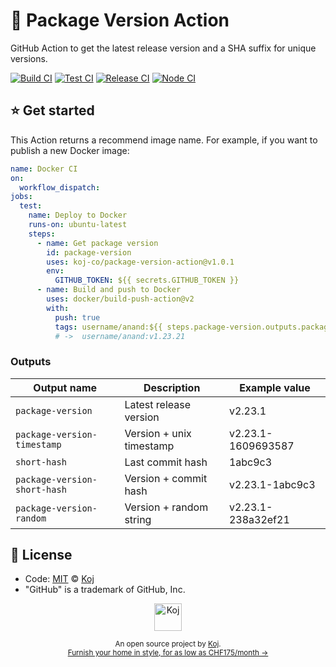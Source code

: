 # 🔖 Package Version Action

GitHub Action to get the latest release version and a SHA suffix for unique versions.

[![Build CI](https://github.com/koj-co/package-version-action/workflows/Build%20CI/badge.svg)](https://github.com/koj-co/package-version-action/actions?query=workflow%3A%22Build+CI%22)
[![Test CI](https://github.com/koj-co/package-version-action/workflows/Test%20CI/badge.svg)](https://github.com/koj-co/package-version-action/actions?query=workflow%3A%22Test+CI%22)
[![Release CI](https://github.com/koj-co/package-version-action/workflows/Release%20CI/badge.svg)](https://github.com/koj-co/package-version-action/actions?query=workflow%3A%22Release+CI%22)
[![Node CI](https://github.com/koj-co/package-version-action/workflows/Node%20CI/badge.svg)](https://github.com/koj-co/package-version-action/actions?query=workflow%3A%22Node+CI%22)

## ⭐ Get started

This Action returns a recommend image name. For example, if you want to publish a new Docker image:

```yaml
name: Docker CI
on:
  workflow_dispatch:
jobs:
  test:
    name: Deploy to Docker
    runs-on: ubuntu-latest
    steps:
      - name: Get package version
        id: package-version
        uses: koj-co/package-version-action@v1.0.1
        env:
          GITHUB_TOKEN: ${{ secrets.GITHUB_TOKEN }}
      - name: Build and push to Docker
        uses: docker/build-push-action@v2
        with:
          push: true
          tags: username/anand:${{ steps.package-version.outputs.package-version }}
          # ->  username/anand:v1.23.21
```

### Outputs

| Output name                  | Description              | Example value      |
| ---------------------------- | ------------------------ | ------------------ |
| `package-version`            | Latest release version   | v2.23.1            |
| `package-version-timestamp`  | Version + unix timestamp | v2.23.1-1609693587 |
| `short-hash`                 | Last commit hash         | 1abc9c3            |
| `package-version-short-hash` | Version + commit hash    | v2.23.1-1abc9c3    |
| `package-version-random`     | Version + random string  | v2.23.1-238a32ef21 |

## 📄 License

- Code: [MIT](./LICENSE) © [Koj](https://koj.co)
- "GitHub" is a trademark of GitHub, Inc.

<p align="center">
  <a href="https://koj.co">
    <img width="44" alt="Koj" src="https://kojcdn.com/v1598284251/website-v2/koj-github-footer_m089ze.svg">
  </a>
</p>
<p align="center">
  <sub>An open source project by <a href="https://koj.co">Koj</a>. <br> <a href="https://koj.co">Furnish your home in style, for as low as CHF175/month →</a></sub>
</p>
